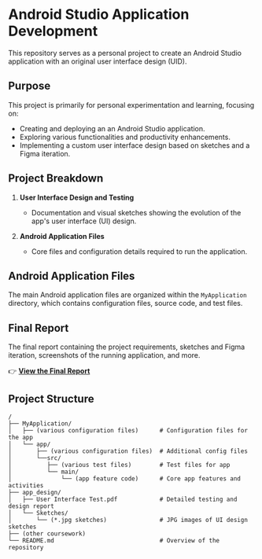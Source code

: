 # Android Studio Application Development

This repository serves as a personal project to create an Android Studio application with an original user interface design (UID).

## Purpose

This project is primarily for personal experimentation and learning, focusing on:
- Creating and deploying an an Android Studio application.
- Exploring various functionalities and productivity enhancements.
- Implementing a custom user interface design based on sketches and a Figma iteration.

## Project Breakdown

1. **User Interface Design and Testing**
   - Documentation and visual sketches showing the evolution of the app's user interface (UI) design.
   
2. **Android Application Files**
   - Core files and configuration details required to run the application.

## Android Application Files

The main Android application files are organized within the `MyApplication` directory, which contains configuration files, source code, and test files.

## Final Report

The final report containing the project requirements, sketches and Figma iteration, screenshots of the running application, and more.

👉 **[View the Final Report](./app_design/User%20Interface%20Final%20Report.pdf)**

## Project Structure

```
/
├── MyApplication/
│   ├── (various configuration files)      # Configuration files for the app
│   └── app/
│       ├── (various configuration files)  # Additional config files
│       └──src/
│          ├── (various test files)        # Test files for app
│          └── main/
│              └── (app feature code)      # Core app features and activities
├── app_design/
│   ├── User Interface Test.pdf            # Detailed testing and design report
│   └── Sketches/
│       └── (*.jpg sketches)               # JPG images of UI design sketches
├── (other coursework)
└── README.md                              # Overview of the repository
```
